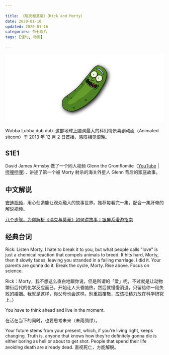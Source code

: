 ```yaml
---

title: 《瑞克和莫蒂》（Rick and Morty）
date: 2020-01-10  
updated: 2020-01-16   
categories: 杂七杂八    
tags: [佳句, 动画]  

---
```


![pickle-rick](rick-and-morty/pickle-rick.png "Pickle Rick by Mega-Shonen-One-64 on DeviantArt")


Wubba Lubba dub dub. 这部地球上脑洞最大的科幻情景喜剧动画（Animated sitcom）于 2013 年 12 月 2 日首播，感叹相见恨晚。

<!-- more -->



## S1E1

David James Armsby 做了一个同人视频 Glenn the Gromflomite（[YouTube](https://www.youtube.com/watch?v=qYbtfzDr_Jw) | [哔哩哔哩](https://www.bilibili.com/video/av13478975/)），讲述了第一个被 Morty 射杀的海关外星人 Glenn 背后的家庭故事。



## 中文解说

[安迪视频](https://space.bilibili.com/357261525)，用心创造能让观众融入的故事世界。推荐每看完一集，配合一集肝帝的解说视频。



[八个步骤，为你解析《瑞克与莫蒂》如何讲故事丨银屏系漫游指南](https://www.bilibili.com/video/BV1QA411n7q2)





## 经典台词

Rick: Listen Morty, I hate to break it to you, but what people calls "love" is just a chemical reaction that compels animals to breed. It hits hard, Morty, then it slowly fades, leaving you stranded in a failing marriage. I did it. Your parents are gonna do it. Break the cycle, Morty. Rise above. Focus on science.

Rick：Morty，我不想这么直白地跟你说，但是所谓的「爱」呢，不过就是让动物繁衍后代的化学反应而已。开始让人头昏脑热，然后就慢慢消退，只留给你一段失败的婚姻。我就是这样，你父母也会这样。别重蹈覆辙，应该把精力放在科学研究上。）



You have to think ahead and live in the moment.

在活在当下的同时，也要思考未来（未雨绸缪）。



Your future stems from your present, which, if you're living right, keeps changing. Truth is, anyone that knows how they're definitely gonna die is either boring as hell or about to get shot. People that spend their life avoiding death are already dead. 直视死亡，方能解脱。
